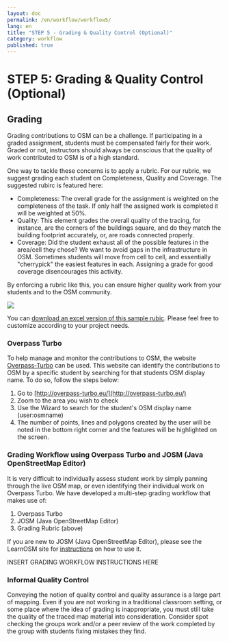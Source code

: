 ```yaml
---
layout: doc
permalink: /en/workflow/workflow5/
lang: en
title: "STEP 5 - Grading & Quality Control (Optional)"
category: workflow
published: true
---
```


# STEP 5: Grading & Quality Control (Optional) 
## Grading

Grading contributions to OSM can be a challenge.  If participating in a graded assignment, students must be compensated fairly for their work. Graded or not, instructors should always be conscious that the quality of work contributed to OSM is of a high standard.  

One way to tackle these concerns is to apply a rubric. For our rubric, we suggest grading each student on Completeness, Quality and Coverage. The suggested rubirc is featured here:

* Completeness: The overall grade for the assignment is weighted on the completeness of the task.  If only half the assigned work is completed it will be weighted at 50%.
* Quality: This element grades the overall quality of the tracing, for instance, are the corners of the buildings square, and do they match the building footprint accurately, or, are roads connected properly.
* Coverage: Did the student exhaust all of the possible features in the area/cell they chose?  We want to avoid gaps in the infrastructure in OSM. Sometimes students will move from cell to cell, and essentially "cherrypick" the easiest features in each. Assigning a grade for good coverage disencourages this activity.

By enforcing a rubric like this, you can ensure higher quality work from your students and to the OSM community.

<img src="/img/rubric.png" />


You can <a href="/files/SAMPLE - OSM Grading Rubric.xlsx">download an excel version of this sample rubic</a>. Please feel free to customize according to your project needs. 

### Overpass Turbo

To help manage and monitor the contributions to OSM, the website [Overpass-Turbo](http://overpass-turbo.eu/) can be used.  This website can identify the contributions to OSM by a specific student by searching for that students OSM display name.  To do so, follow the steps below:

1. Go to [http://overpass-turbo.eu/](http://overpass-turbo.eu/)
2. Zoom to the area you wish to check
3. Use the Wizard  to search for the student's OSM display name (user:osmname)
4. The number of points, lines and polygons created by the user will be noted in the bottom right corner and the features will be highlighted on the screen.

### Grading Workflow using Overpass Turbo and JOSM (Java OpenStreetMap Editor)

It is very difficult to individually assess student work by simply panning through the live OSM map, or even identifying their individual work on Overpass Turbo. We have developed a multi-step grading workflow that makes use of:
1. Overpass Turbo
2. JOSM (Java OpenStreetMap Editor)
3. Grading Rubric (above)

If you are new to JOSM (Java OpenStreetMap Editor), please see the LearnOSM site for [instructions](http://learnosm.org/en/josm/) on how to use it. 



INSERT GRADING WORKFLOW INSTRUCTIONS HERE




### Informal Quality Control

Conveying the notion of quality control and quality assurance is a large part of mapping. Even if you are not working in a traditional classroom setting, or some place where the idea of grading is inappropriate, you must still take the quality of the traced map material into consideration. Consider spot checking the groups work and/or a peer review of the work completed by the group with students fixing mistakes they find.
